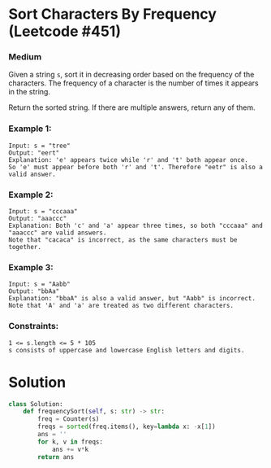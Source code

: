 Sort Characters By Frequency (Leetcode #451)
===============================
### Medium

Given a string `s`, sort it in decreasing order based on the frequency of the characters. The frequency of a character is the number of times it appears in the string.

Return the sorted string. If there are multiple answers, return any of them.

 

### Example 1:
```
Input: s = "tree"
Output: "eert"
Explanation: 'e' appears twice while 'r' and 't' both appear once.
So 'e' must appear before both 'r' and 't'. Therefore "eetr" is also a valid answer.
```

### Example 2:
```
Input: s = "cccaaa"
Output: "aaaccc"
Explanation: Both 'c' and 'a' appear three times, so both "cccaaa" and "aaaccc" are valid answers.
Note that "cacaca" is incorrect, as the same characters must be together.
```

### Example 3:
```
Input: s = "Aabb"
Output: "bbAa"
Explanation: "bbaA" is also a valid answer, but "Aabb" is incorrect.
Note that 'A' and 'a' are treated as two different characters.
```

### Constraints:
```
1 <= s.length <= 5 * 105
s consists of uppercase and lowercase English letters and digits.
```

Solution
========

```python
class Solution:
    def frequencySort(self, s: str) -> str:
        freq = Counter(s)
        freqs = sorted(freq.items(), key=lambda x: -x[1])
        ans = ''
        for k, v in freqs:
            ans += v*k
        return ans
```
